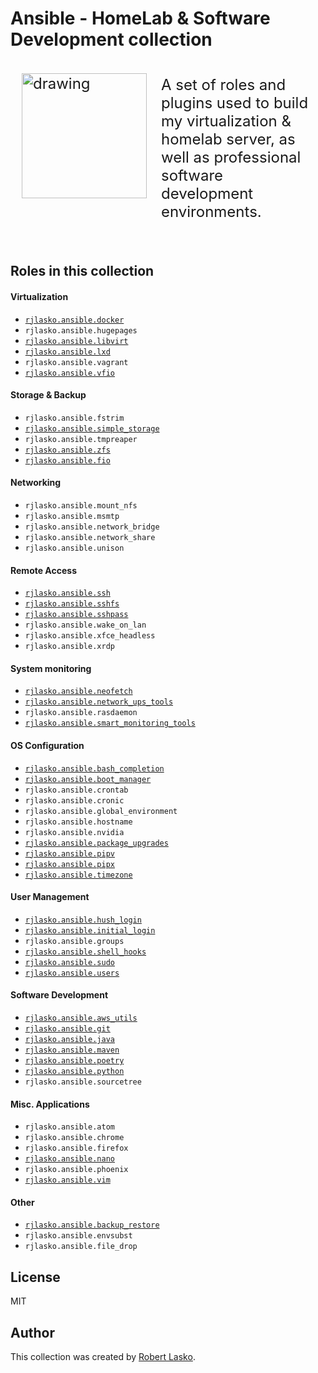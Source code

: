 # Ansible - HomeLab & Software Development collection

<div>
	<div style="display:flex; flex-direction:row; font-size:24px; padding:10px;">
		<img src="https://raw.githubusercontent.com/rjlasko/ansible-roles/master/logo.png" alt="drawing" width="200px" height="200px" align="left" style="padding:8px;"/>
		<div align="center-left" style="margin: auto;padding:12px;">
			A set of roles and plugins used to build my virtualization & homelab server, as well as professional software development environments.
		</div>
	</div>
</div>
<br clear="left"/>

## Roles in this collection

#### Virtualization
- [`rjlasko.ansible.docker`](https://github.com/rjlasko/ansible/blob/master/roles/docker/README.md)
- `rjlasko.ansible.hugepages`
- [`rjlasko.ansible.libvirt`](https://github.com/rjlasko/ansible/blob/master/roles/libvirt/README.md)
- [`rjlasko.ansible.lxd`](https://github.com/rjlasko/ansible/blob/master/roles/lxd/README.md)
- `rjlasko.ansible.vagrant`
- [`rjlasko.ansible.vfio`](https://github.com/rjlasko/ansible/blob/master/roles/vfio/README.md)

#### Storage & Backup
- `rjlasko.ansible.fstrim`
- [`rjlasko.ansible.simple_storage`](https://github.com/rjlasko/ansible/blob/master/roles/simple_storage/README.md)
- `rjlasko.ansible.tmpreaper`
- [`rjlasko.ansible.zfs`](https://github.com/rjlasko/ansible/blob/master/roles/zfs/README.md)
- [`rjlasko.ansible.fio`](https://github.com/rjlasko/ansible/blob/master/roles/fio/README.md)

#### Networking
- `rjlasko.ansible.mount_nfs`
- `rjlasko.ansible.msmtp`
- `rjlasko.ansible.network_bridge`
- `rjlasko.ansible.network_share`
- `rjlasko.ansible.unison`

#### Remote Access
- [`rjlasko.ansible.ssh`](https://github.com/rjlasko/ansible/blob/master/roles/ssh/README.md)
- [`rjlasko.ansible.sshfs`](https://github.com/rjlasko/ansible/blob/master/roles/sshfs/README.md)
- [`rjlasko.ansible.sshpass`](https://github.com/rjlasko/ansible/blob/master/roles/sshpass/README.md)
- `rjlasko.ansible.wake_on_lan`
- `rjlasko.ansible.xfce_headless`
- `rjlasko.ansible.xrdp`

#### System monitoring
- [`rjlasko.ansible.neofetch`](https://github.com/rjlasko/ansible/blob/master/roles/neofetch/README.md)
- [`rjlasko.ansible.network_ups_tools`](https://github.com/rjlasko/ansible/blob/master/roles/network_ups_tools/README.md)
- `rjlasko.ansible.rasdaemon`
- [`rjlasko.ansible.smart_monitoring_tools`](https://github.com/rjlasko/ansible/blob/master/smart-monitoring-tools/docker/README.md)

#### OS Configuration
- [`rjlasko.ansible.bash_completion`](https://github.com/rjlasko/ansible/blob/master/roles/bash_completion/README.md)
- [`rjlasko.ansible.boot_manager`](https://github.com/rjlasko/ansible/blob/master/roles/boot_manager/README.md)
- `rjlasko.ansible.crontab`
- `rjlasko.ansible.cronic`
- `rjlasko.ansible.global_environment`
- `rjlasko.ansible.hostname`
- `rjlasko.ansible.nvidia`
- [`rjlasko.ansible.package_upgrades`]((https://github.com/rjlasko/ansible/blob/master/roles/package_upgrades/README.md))
- [`rjlasko.ansible.pipv`](https://github.com/rjlasko/ansible/blob/master/roles/pipv/README.md)
- [`rjlasko.ansible.pipx`](https://github.com/rjlasko/ansible/blob/master/roles/pipx/README.md)
- [`rjlasko.ansible.timezone`]((https://github.com/rjlasko/ansible/blob/master/roles/timezone/README.md))

#### User Management
- [`rjlasko.ansible.hush_login`](https://github.com/rjlasko/ansible/blob/master/roles/hush_login/README.md)
- [`rjlasko.ansible.initial_login`]((https://github.com/rjlasko/ansible/blob/master/roles/initial_login/README.md))
- `rjlasko.ansible.groups`
- [`rjlasko.ansible.shell_hooks`](https://github.com/rjlasko/ansible/blob/master/roles/shell_hooks/README.md)
- [`rjlasko.ansible.sudo`](https://github.com/rjlasko/ansible/blob/master/roles/sudo/README.md)
- [`rjlasko.ansible.users`](https://github.com/rjlasko/ansible/blob/master/roles/users/README.md)

#### Software Development
- [`rjlasko.ansible.aws_utils`](https://github.com/rjlasko/ansible/blob/master/roles/aws_utils/README.md)
- [`rjlasko.ansible.git`](https://github.com/rjlasko/ansible/blob/master/roles/git/README.md)
- [`rjlasko.ansible.java`](https://github.com/rjlasko/ansible/blob/master/roles/java/README.md)
- [`rjlasko.ansible.maven`](https://github.com/rjlasko/ansible/blob/master/roles/maven/README.md)
- [`rjlasko.ansible.poetry`](https://github.com/rjlasko/ansible/blob/master/roles/poetry/README.md)
- [`rjlasko.ansible.python`](https://github.com/rjlasko/ansible/blob/master/roles/python/README.md)
- `rjlasko.ansible.sourcetree`

#### Misc. Applications
- `rjlasko.ansible.atom`
- `rjlasko.ansible.chrome`
- `rjlasko.ansible.firefox`
- [`rjlasko.ansible.nano`](https://github.com/rjlasko/ansible/blob/master/roles/nano/README.md)
- `rjlasko.ansible.phoenix`
- [`rjlasko.ansible.vim`](https://github.com/rjlasko/ansible/blob/master/roles/vim/README.md)

#### Other
- [`rjlasko.ansible.backup_restore`](https://github.com/rjlasko/ansible/blob/master/roles/backup_restore/README.md)
- `rjlasko.ansible.envsubst`
- `rjlasko.ansible.file_drop`

## License

MIT

## Author

This collection was created by [Robert Lasko](http://www.linkedin.com/in/rjlasko).
